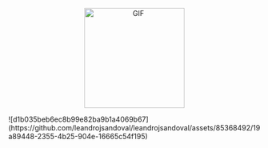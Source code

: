 <p align="center">
  <img src="[URL_DE_TU_GIF](https://i.pinimg.com/originals/d1/b0/35/d1b035beb6ec8b99e82ba9b1a4069b67.gif)" width="200" alt="GIF">
</p>
![d1b035beb6ec8b99e82ba9b1a4069b67](https://github.com/leandrojsandoval/leandrojsandoval/assets/85368492/19a89448-2355-4b25-904e-16665c54f195)
